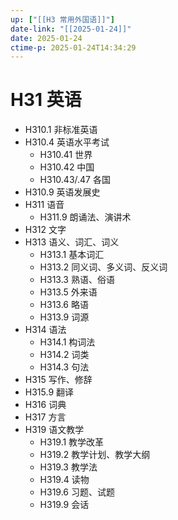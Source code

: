 ```yaml
---
up: ["[[H3 常用外国语]]"]
date-link: "[[2025-01-24]]"
date: 2025-01-24
ctime-p: 2025-01-24T14:34:29
---
```


# H31 英语

- H310.1 非标准英语
- H310.4 英语水平考试
	- H310.41 世界
	- H310.42 中国
	- H310.43/.47 各国
- H310.9 英语发展史
- H311 语音
	- H311.9 朗诵法、演讲术
- H312 文字
- H313 语义、词汇、词义
	- H313.1 基本词汇
	- H313.2 同义词、多义词、反义词
	- H313.3 熟语、俗语
	- H313.5 外来语
	- H313.6 略语
	- H313.9 词源
- H314 语法
	- H314.1 构词法
	- H314.2 词类
	- H314.3 句法
- H315 写作、修辞
- H315.9 翻译
- H316 词典
- H317 方言
- H319 语文教学
	- H319.1 教学改革
	- H319.2 教学计划、教学大纲
	- H319.3 教学法
	- H319.4 读物
	- H319.6 习题、试题
	- H319.9 会话
